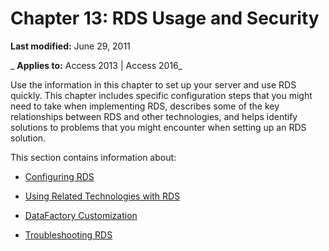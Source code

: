 
# Chapter 13: RDS Usage and Security

 **Last modified:** June 29, 2011

 _ **Applies to:** Access 2013 | Access 2016_

Use the information in this chapter to set up your server and use RDS quickly. This chapter includes specific configuration steps that you might need to take when implementing RDS, describes some of the key relationships between RDS and other technologies, and helps identify solutions to problems that you might encounter when setting up an RDS solution.

This section contains information about:

- [Configuring RDS](afd76de4-337b-5f6c-7d3e-af019802441d.md)
    
- [Using Related Technologies with RDS](4e5fe705-6f1e-33ce-437e-d61fd86f9206.md)
    
- [DataFactory Customization](43cd7416-1f05-87ee-22f0-6cf0d2d1b39f.md)
    
- [Troubleshooting RDS](c0e3243a-2e9d-33c1-b83f-c70a0836a9aa.md)
    
